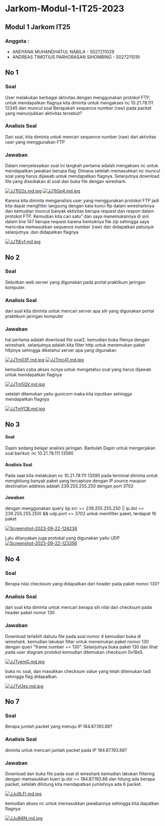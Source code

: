 # Jarkom-Modul-1-IT25-2023

## Modul 1 Jarkom IT25

### Anggota :

- ANDYANA MUHANDHATUL NABILA - 5027211029
- ANDREAS TIMOTIUS PARHORASAN SIHOMBING - 5027211019

## No 1

### Soal

User melakukan berbagai aktivitas dengan menggunakan protokol FTP, untuk mendapatkan flagnya kita diminta untuk mengakses nc 10.21.78.111 12345 dan muncul soal Berapakah sequence number (raw) pada packet yang menunjukkan aktivitas tersebut?

### Analisis Soal

Dari soal, kita diminta untuk mencari sequence number (raw) dari aktivitas user yang menggunakan FTP

### Jawaban

Dalam menyelesaikan soal ini langkah pertama adalah mengakses nc untuk mendapatkan jawaban berupa flag. Dimana setelah memasukkan nc muncul soal yang harus dijawab untuk mendapatkan flagnya. Selanjutnya download file yang disediakan di soal dan buka file dengan wireshark.

[![JJTt02s.md.jpg](https://iili.io/JJTt02s.md.jpg)](https://freeimage.host/i/JJTt02s)
[![JJTtGp4.md.jpg](https://iili.io/JJTtGp4.md.jpg)](https://freeimage.host/i/JJTtGp4)

Karena kita diminta menganalisis user yang menggunakan protokol FTP jadi kita dapat mengfilter langsung dengan kata kunci ftp dalam wiresharknya dan kemudian muncul banyak aktivitas berupa request dan respon dalam protokol FTP. Kemudian kita cari satu" dan saya menemukannya di sini dalam line 147 berupa request karena bentuknya file zip sehingga saya mencoba memasukkan sequence number (raw) dan didapatkan petunjuk selanjutnya. dan didapatkan flagnya

[![JJTtEvf.md.jpg](https://iili.io/JJTtEvf.md.jpg)](https://freeimage.host/i/JJTtEvf)

## No 2

### Soal

Sebutkan web server yang digunakan pada portal praktikum jaringan komputer.

### Analisis Soal

dari soal kita diminta untuk mencari server apa sih yang digunakan portal praktikum jaringan komputer

### Jawaban

hal pertama adalah download file soal2. kemudian buka filenya dengan wireshark. selanjutnya adalah kita filter http untuk menemukan paket httpnya sehingga diketahui server apa yang digunakan

[![JJTm03F.md.jpg](https://iili.io/JJTm03F.md.jpg)](https://freeimage.host/i/JJTm03F)
[![JJTmc41.md.jpg](https://iili.io/JJTmc41.md.jpg)](https://freeimage.host/i/JJTmc41)

kemudian coba akses ncnya untuk mengetahui soal yang harus dijawab untuk mendapatkan flagnya

[![JJTm5QV.md.jpg](https://iili.io/JJTm5QV.md.jpg)](https://freeimage.host/i/JJTm5QV)

setelah ditemukan yaitu gunicorn maka kita inputkan sehingga mendapatkan flagnya

[![JJTmYCB.md.jpg](https://iili.io/JJTmYCB.md.jpg)](https://freeimage.host/i/JJTmYCB)

## No 3
#### Soal
Dapin sedang belajar analisis jaringan. Bantulah Dapin untuk mengerjakan soal berikut:
nc 10.21.78.111 13590
#### Analisis Soal
Pada saat kita melakukan nc 10.21.78.111 13590 pada terminal diminta untuk menghitung banyak paket yang tercapture dengan IP source maupun destination address adalah 239.255.255.250 dengan port 3702
#### Jawaban
dengan menggunakan query  (ip.src == 239.255.255.250 || ip.dst == 239.255.255.250) && udp.port == 3702 untuk memfilter paket, terdapat 16 paket


<a href="https://ibb.co/NyKnzcN"><img src="https://i.ibb.co/z4ZHwq2/Screenshot-2023-09-22-124236.png" alt="Screenshot-2023-09-22-124236" border="0"></a>

Lalu ditanyakan juga protokal yang digunakan yaitu UDP
<a href="https://ibb.co/BgmZRg8"><img src="https://i.ibb.co/30wNH0t/Screenshot-2023-09-22-123356.png" alt="Screenshot-2023-09-22-123356" border="0"></a>

## No 4

### Soal

Berapa nilai checksum yang didapatkan dari header pada paket nomor 130?

### Analisis Soal

dari soal kita diminta untuk mencari berapa sih nilai dari checksum pada header paket nomor 130

### Jawaban

Download terlebih dahulu file pada soal nomor 4 kemudian buka di wireshark. kemudian lakukan filter untuk menemukan paket nomor 130 dengan queri "frame.number == 130". Selanjutnya buka paket 130 dan lihat pada user diagram protokol kemudian ditemukan checksum 0x18e5.

[![JJTyemG.md.jpg](https://iili.io/JJTyemG.md.jpg)](https://freeimage.host/i/JJTyemG)

buka nc soal, dan masukkan checksum value yang telah ditemukan tadi sehingga flag didapatkan.

[![JJTyOes.md.jpg](https://iili.io/JJTyOes.md.jpg)](https://freeimage.host/i/JJTyOes)

## No 7

### Soal

Berapa jumlah packet yang menuju IP 184.87.193.88?

### Analisis Soal

diminta untuk mencari jumlah packet pada IP 184.87.193.88?

### Jawaban

Download dan buka file pada soal di wireshark kemudian lakukan filtering dengan memasukkan kueri ip.dst == 184.87.193.88 dan hitung ada berapa packet, setelah dihitung kita mendapatkan jumlahnya ada 6 packet.

[![JJu9LFI.md.jpg](https://iili.io/JJu9LFI.md.jpg)](https://freeimage.host/i/JJu9LFI)

kemudian akses nc untuk memasukkan jawabannya sehingga kita dapatkan flagnya

[![JJu9i6N.md.jpg](https://iili.io/JJu9i6N.md.jpg)](https://freeimage.host/i/JJu9i6N)

